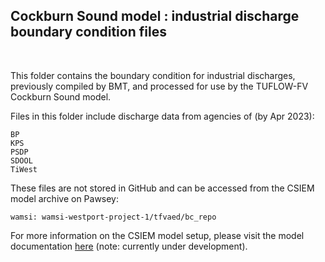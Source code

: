 ## Cockburn Sound model : industrial discharge boundary condition files

<br>

This folder contains the boundary condition for industrial discharges, previously compiled by BMT, and processed for use by the TUFLOW-FV Cockburn Sound model.

Files in this folder include discharge data from agencies of (by Apr 2023):

```
BP
KPS
PSDP
SDOOL
TiWest
```

These files are not stored in GitHub and can be accessed from the CSIEM model archive on Pawsey:

```
wamsi: wamsi-westport-project-1/tfvaed/bc_repo
```

For more information on the CSIEM model setup, please visit the model documentation [here](https://aquaticecodynamics.github.io/csiem-science/) (note: currently under development).
